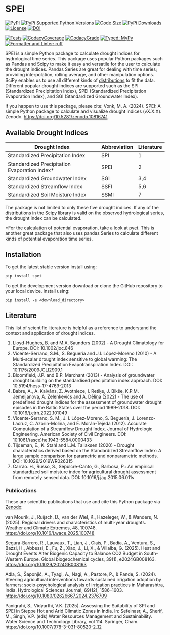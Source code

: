 # SPEI

[![PyPI](https://img.shields.io/pypi/v/spei?style=flat-square)](https://pypi.org/project/spei/)
[![PyPi Supported Python Versions](https://img.shields.io/pypi/pyversions/spei?style=flat-square)](https://pypi.org/project/spei/)
[![Code Size](https://img.shields.io/github/languages/code-size/martinvonk/spei?style=flat-square)](https://pypi.org/project/spei/)
[![PyPi Downloads](https://img.shields.io/pypi/dm/spei?style=flat-square)](https://pypi.org/project/spei/)
[![License](https://img.shields.io/pypi/l/spei?style=flat-square)](https://pypi.org/project/spei/)
[![DOI](https://img.shields.io/badge/DOI-10.5281/zenodo.10816741-blue?style=flat-square)](https://doi.org/10.5281/zenodo.10816741)

[![Tests](https://img.shields.io/github/actions/workflow/status/martinvonk/spei/tests.yml?style=flat-square)](https://github.com/martinvonk/SPEI/actions/workflows/tests.yml)
[![CodacyCoverage](https://img.shields.io/codacy/coverage/908b566912314666b84e1add22ea7d66?style=flat-square)](https://app.codacy.com/gh/martinvonk/SPEI/)
[![CodacyGrade](https://img.shields.io/codacy/grade/908b566912314666b84e1add22ea7d66?style=flat-square)](https://app.codacy.com/gh/martinvonk/SPEI/)
[![Typed: MyPy](https://img.shields.io/badge/type_checker-mypy-2A6DB2?style=flat-square)](https://mypy-lang.org/)
[![Formatter and Linter: ruff](https://img.shields.io/badge/linter-ruff-red?style=flat-square)](https://github.com/charliermarsh/ruff)

SPEI is a simple Python package to calculate drought indices for hydrological time series. This package uses popular Python packages such as Pandas and Scipy to make it easy and versatile for the user to calculate the drought indices. Pandas Series are great for dealing with time series; providing interpolation, rolling average, and other manipulation options. SciPy enables us to use all different kinds of [distributions](https://docs.scipy.org/doc/scipy/reference/stats.html#probability-distributions) to fit the data. Different popular drought indices are supported such as the SPI (Standardized Precipitation Index), SPEI (Standardized Precipitation Evaporation Index), and SGI (Standardized Groundwater Index).

If you happen to use this package, please cite: Vonk, M. A. (2024). SPEI: A simple Python package to calculate and visualize drought indices (vX.X.X). Zenodo. https://doi.org/10.5281/zenodo.10816741.

## Available Drought Indices

| Drought Index                                 | Abbreviation | Literature |
| --------------------------------------------- | ------------ | ---------- |
| Standardized Precipitation Index              | SPI          | 1          |
| Standardized Precipitation Evaporation Index* | SPEI         | 2          |
| Standardized Groundwater Index                | SGI          | 3,4        |
| Standardized Streamflow Index                 | SSFI         | 5,6        |
| Standardized Soil Moisture Index              | SSMI         | 7          |

The package is not limited to only these five drought indices. If any of the distributions in the Scipy library is valid on the observed hydrological series, the drought index can be calculated.

*For the calculation of potential evaporation, take a look at [pyet](https://github.com/phydrus/pyet). This is another great package that also uses pandas Series to calculate different kinds of potential evaporation time series.

## Installation

To get the latest stable version install using:

`pip install spei`

To get the development version download or clone the GitHub repository to your local device. Install using:

`pip install -e <download_directory>`

## Literature

This list of scientific literature is helpful as a reference to understand the context and application of drought indices.

1. Lloyd-Hughes, B. and M.A. Saunders (2002) - A Drought Climatology for Europe. DOI: 10.1002/joc.846
2. Vicente-Serrano, S.M., S. Beguería and J.I. López-Moreno (2010) - A Multi-scalar drought index sensitive to global warming: The Standardized Precipitation Evapotranspiration Index. DOI: 10.1175/2009JCLI2909.1
3. Bloomfield, J.P. and B.P. Marchant (2013) - Analysis of groundwater drought building on the standardised precipitation index approach. DOI: 10.5194/hess-17-4769-2013
4. Babre, A., A. Kalvāns, Z. Avotniece, I. Retiķe, J. Bikše, K.P.M. Jemeljanova, A. Zelenkevičs and A. Dēliņa (2022) - The use of predefined drought indices for the assessment of groundwater drought episodes in the Baltic States over the period 1989–2018. DOI: 10.1016/j.ejrh.2022.101049
5. Vicente-Serrano, S. M., J. I. López-Moreno, S. Beguería, J. Lorenzo-Lacruz, C. Azorin-Molina, and E. Morán-Tejeda (2012). Accurate Computation of a Streamflow Drought Index. Journal of Hydrologic Engineering. American Society of Civil Engineers. DOI: 10.1061/(asce)he.1943-5584.0000433
6. Tijdeman, E.,  K. Stahl and L.M. Tallaksen (2020) - Drought characteristics derived based on the Standardized Streamflow Index: A large sample comparison for parametric and nonparametric methods. DOI: 10.1029/2019WR026315
7. Carrão. H., Russo, S., Sepulcre-Canto, G., Barbosa, P.: An empirical standardized soil moisture index for agricultural drought assessment from remotely sensed data. DOI: 10.1016/j.jag.2015.06.011s

### Publications
These are scientific publications that use and cite this Python package via [Zenodo](https://doi.org/10.5281/zenodo.10816741):

van Mourik, J., Ruijsch, D., van der Wiel, K., Hazeleger, W., & Wanders, N. (2025). Regional drivers and characteristics of multi-year droughts. Weather and Climate Extremes, 48, 100748. https://doi.org/10.1016/j.wace.2025.100748

Segura-Barrero, R., Lauvaux, T., Lian, J., Ciais, P., Badia, A., Ventura, S., Bazzi, H., Abbessi, E., Fu, Z., Xiao, J., Li, X., & Villalba, G. (2025). Heat and Drought Events Alter Biogenic Capacity to Balance CO2 Budget in South-Western Europe. Global biogeochemical cycles, 39(1), e2024GB008163. https://doi.org/10.1029/2024GB008163

Adla, S., Šaponjić, A., Tyagi, A., Nagi, A., Pastore, P., & Pande, S. (2024). Steering agricultural interventions towards sustained irrigation adoption by farmers: socio-psychological analysis of irrigation practices in Maharashtra, India. Hydrological Sciences Journal, 69(12), 1586–1603. https://doi.org/10.1080/02626667.2024.2376709

Panigrahi, S., Vidyarthi, V.K. (2025). Assessing the Suitability of SPI and SPEI in Steppe Hot and Arid Climatic Zones in India. In: Sefelnasr, A., Sherif, M., Singh, V.P. (eds) Water Resources Management and Sustainability. Water Science and Technology Library, vol 114. Springer, Cham. https://doi.org/10.1007/978-3-031-80520-2_12

